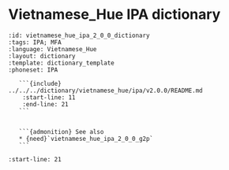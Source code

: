 
# Vietnamese_Hue IPA dictionary

``````{dictionary} Vietnamese_Hue IPA dictionary
:id: vietnamese_hue_ipa_2_0_0_dictionary
:tags: IPA; MFA
:language: Vietnamese_Hue
:layout: dictionary
:template: dictionary_template
:phoneset: IPA

   ```{include} ../../../dictionary/vietnamese_hue/ipa/v2.0.0/README.md
    :start-line: 11
    :end-line: 21
   ```


   ```{admonition} See also
   * {need}`vietnamese_hue_ipa_2_0_0_g2p`
   ```

``````

```{include} ../../../dictionary/vietnamese_hue/ipa/v2.0.0/README.md
:start-line: 21
```
